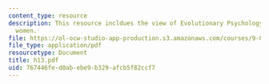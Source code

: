 ```yaml
---
content_type: resource
description: This resource incldues the view of Evolutionary Psychology on men and
  women.
file: https://ol-ocw-studio-app-production.s3.amazonaws.com/courses/9-00-introduction-to-psychology-fall-2004/767446fed0abebe9b329afcb5f82ccf7_h13.pdf
file_type: application/pdf
resourcetype: Document
title: h13.pdf
uid: 767446fe-d0ab-ebe9-b329-afcb5f82ccf7
---
```

